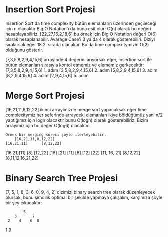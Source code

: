 # Insertion Sort Projesi

Insertion Sort'da time complexity bütün elemanların üzerinden geçileceği için n olacaktır Big O Notation'ı da buna eşit olur:
    O(n) olarak bu değeri hesaplayabiliriz.
    [22,27,16,2,18,6] bu örnek için Big O Notation değeri O(6) olarak hesaplanabilir.
    Avarage Case'i 3 ya da 4 olarak gösterebiliri.
    Diziyi sıralarsak eğer 18 2. sırada olacaktır. Bu da time complexitymizin O(2) olduğunu gösterir.

[7,3,5,8,2,9,4,15,6] arrayinde 4 değerini arıyorsak eğer, insertion sort ile bütün elemanları sırasıyla kontol etmemiz ve elememiz gerkecektir:
    [7,3,5,8,2,9,4,15,6] 1. adım
    [3,5,8,2,9,4,15,6] 2. adım
    [5,8,2,9,4,15,6] 3. adım
    [8,2,9,4,15,6]  4. adım
    [2,9,4,15,6] 5. adım

# Merge Sort Projesi

[16,21,11,8,12,22] ikinci arrayimizde merge sort yapacaksak eğer time complexitymiz her seferinde arraydeki elemanları ikiye böldüğümüz yani n/2 yaptığımız için logn olacaktır bunu O(logn) olarak gösterebiliriz. Bizim arrayimiz için bu değer O(log6) olacaktır.

    Örnek bir merging süreci şöyle ilerleyebilir:
        [16,21,11,8,12,22] 
    [16,21,11]      [8,12,22]
[16,21][11]             [8] [12,22]
[16] [21] [11]              [8] [12] [22]
[11, 16, 21]                    [8,12,22]
            [8,11,12,16,21,22]

# Binary Search Tree Projesi

[7, 5, 1, 8, 3, 6, 0, 9, 4, 2] dizimizi binary search tree olarak düzenleyecek olursak, bunu şimdilik optimal bir şekilde yapmaya çalışalım, karşımıza şöyle bir şey çıkacaktır;

            5
        3       7   
     2    4    6  8
   1               9

   